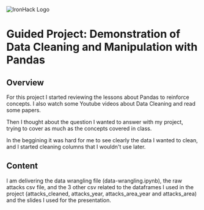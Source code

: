 ![IronHack Logo](https://s3-eu-west-1.amazonaws.com/ih-materials/uploads/upload_d5c5793015fec3be28a63c4fa3dd4d55.png)

# Guided Project: Demonstration of Data Cleaning and Manipulation with Pandas

## Overview

For this project I started reviewing the lessons about Pandas to reinforce concepts. I also watch some Youtube videos about Data Cleaning and read some papers. 

Then I thought about the question I wanted to answer with my project, trying to cover as much as the concepts covered in class. 

In the beggining it was hard for me to see clearly the data I wanted to clean, and I started cleaning columns that I wouldn't use later. 


## Content

I am delivering the data wrangling file (data-wrangling.ipynb), the raw attacks csv file, and the 3 other csv related to the dataframes I used in the project (attacks_cleaned, attacks_year, attacks_area_year and attacks_area) and the slides I used for the presentation.



